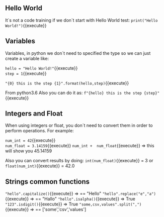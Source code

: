 <h2>Hello World</h2>

 It´s not a code training if we don´t start with Hello World test:
 `print("Hello World!")`{{execute}}

<h2>Variables</h2>

 Variables, in python we don´t need to specified the type so we can just create a variable like:

 `hello = "Hello World!"`{{execute}}  
 `step = 1`{{execute}}

 `"{0} this is the step {1}".format(hello,step)`{{execute}} 

From python3.6 Also you can do it as:
`f"{hello} this is the step {step}"`{{execute}}


<h2>Integers and Float</h2>
 When using integers or float, you don´t need to convert them in order to perform operations. For example:

 `num_int = 42`{{execute}}  
 `num_float = 3.14159`{{execute}}
 `num_int +  num_float`{{execute}}  => this will show you 45.14159

 Also you can convert results by doing:
 `int(num_float)`{{execute}}  = 3 or  `float(num_int)`{{execute}}  = 42.0

<h2>Strings common functions</h2>

`"hello".capitalize()`{{execute}} => == "Hello"
`"hello".replace("e","a")`{{execute}} => == "Hallo"
`"hello".isalpha()`{{execute}} => True
`"123".isdigit()`{{execute}} =>  True
`"some,csv,values".split(",")`{{execute}} => == ['some','csv','values']


